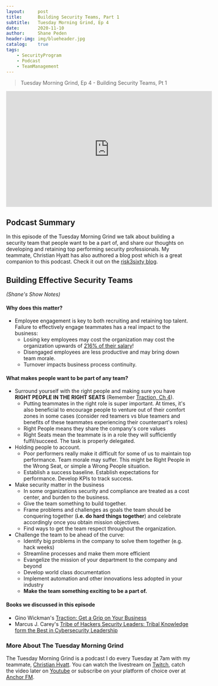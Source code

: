 ```yaml
---
layout: 	post
title:  	Building Security Teams, Part 1
subtitle: 	Tuesday Morning Grind, Ep 4
date:   	2020-11-10
author: 	Shane Peden
header-img: img/blueheader.jpg
catalog: 	true
tags:
    - SecurityProgram
    - Podcast
    - TeamManagement
---
```


> Tuesday Morning Grind, Ep 4 - Building Security Teams, Pt 1

<iframe width="560" height="315" src="https://www.youtube.com/embed/9nF379NIF7A" frameborder="0" allow="accelerometer; autoplay; clipboard-write; encrypted-media; gyroscope; picture-in-picture" allowfullscreen></iframe>

## Podcast Summary

In this episode of the Tuesday Morning Grind we talk about building a security team that people want to be a part of, and share our thoughts on developing and retaining top performing security professionals. My teammate, Christian Hyatt has also authored a blog post which is a great companion to this podcast. Check it out on the [risk3sixty blog](https://risk3sixty.com/2020/10/05/how-to-recruit-develop-and-keep-top-cybersecurity-talent-part-5/). 


## Building Effective Security Teams 
*(Shane's Show Notes)*

#### Why does this matter? ####
+ Employee engagement is key to both recruiting and retaining top talent. Failure to effectively engage teammates has a real impact to the business:
	- Losing key employees may cost the organization may cost the organization upwards of [216% of their salary](https://www.americanprogress.org/wp-content/uploads/2012/11/CostofTurnover.pdf)!
	- Disengaged employees are less productive and may bring down team morale.
	- Turnover impacts business process continuity.

#### What makes people want to be part of any team? ####
+ Surround yourself with the right people and making sure you have **RIGHT PEOPLE IN THE RIGHT SEATS** (Remember [Traction, Ch 4](https://amzn.to/2Iyj6gs)).
	- Putting teammates in the right role is super important. At times, it's also beneficial to encourage people to venture out of their comfort zones in some cases (consider red teamers vs blue teamers and benefits of these teammates experiencing their counterpart's roles)
	- Right People means they share the company's core values
	- Right Seats mean the teammate is in a role they will sufficiently fulfil/succeed. The task is properly delegated. 
+ Holding people to account.
	- Poor performers really make it difficult for some of us to maintain top performance. Team morale may suffer. This might be Right People in the Wrong Seat, or simple a Wrong People situation.
	- Establish a success baseline. Establish expectations for performance. Develop KPIs to track success.
+ Make security matter in the business
	- In some organizations security and compliance are treated as a cost center, and burden to the business.
	- Give the team something to build together. 
	- Frame problems and challenges as goals the team should be conquering together (**i.e. do hard things together**) and celebrate accordingly once you obtain mission objectives.
	- Find ways to get the team respect throughout the organization. 
+ Challenge the team to be ahead of the curve:
	- Identify big problems in the company to solve them together (e.g. hack weeks)
	- Streamline processes and make them more efficient
	- Evangelize the mission of your department to the company and beyond
	- Develop world class documentation
	- Implement automation and other innovations less adopted in your industry
	- **Make the team something exciting to be a part of.**

#### Books we discussed in this episode ####
- Gino Wickman's [Traction: Get a Grip on Your Business](https://amzn.to/2Iyj6gs)
- Marcus J. Carey's [Tribe of Hackers Security Leaders: Tribal Knowledge form the Best in Cybersecurity Leadership](https://amzn.to/36ns5tk)

### More About The Tuesday Morning Grind

The Tuesday Morning Grind is a podcast I do every Tuesday at 7am with my teammate, [Christian Hyatt](https://www.linkedin.com/in/christianhyatt/).  You can watch the livestream on [Twitch](https://www.twitch.tv/risk3sixty), catch the video later on [Youtube](https://www.youtube.com/channel/UCjcD3Vc3Z1FSncd2BvRp9vQ/featured) or subscribe on your platform of choice over at [Anchor FM](https://anchor.fm/risk3sixty).



